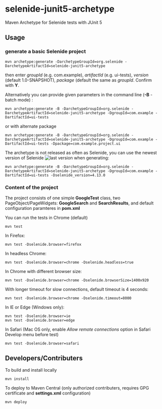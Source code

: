 # selenide-junit5-archetype
Maven Archetype for Selenide tests with JUnit 5


## Usage

### generate a basic Selenide project

```mvn archetype:generate -DarchetypeGroupId=org.selenide -DarchetypeArtifactId=selenide-junit5-archetype```

then enter *groupId* (e.g. com.example), *artifactId* (e.g. ui-tests), *version* (default 1.0-SNAPSHOT), *package* (default the same as *groupId*. Confirm with **Y**.

Alternatively you can provide given parameters in the command line (**-B** - batch mode) :

```mvn archetype:generate -B -DarchetypeGroupId=org.selenide -DarchetypeArtifactId=selenide-junit5-archetype -DgroupId=com.example -DartifactId=ui-tests```

or with alternate package

```mvn archetype:generate -B -DarchetypeGroupId=org.selenide -DarchetypeArtifactId=selenide-junit5-archetype -DgroupId=com.example -DartifactId=ui-tests -Dpackage=com.example.project.ui```

The archetype is not released as often as Selenide, you can use the newest version of Selenide ![last version](https://img.shields.io/maven-central/v/com.codeborne/selenide.svg) when generating:

```mvn archetype:generate -B -DarchetypeGroupId=org.selenide -DarchetypeArtifactId=selenide-junit5-archetype -DgroupId=com.example -DartifactId=ui-tests -Dselenide_version=4.13.0```

### Content of the project

The project consists of one simple **GoogleTest** class, two PageObject/PageWidgets: **GoogleSearch** and **SearchResults**, and default configuration paramteres in **pom.xml**

You can run the tests in Chrome (default)

```mvn test```

In Firefox:

```mvn test -Dselenide.browser=firefox```

In headless Chrome:

```mvn test -Dselenide.browser=chrome -Dselenide.headless=true```

In Chrome with different browser size:

```mvn test -Dselenide.browser=chrome -Dselenide.browserSize=1400x920```

With longer timeout for slow connections, default timeout is 4 seconds:

```mvn test -Dselenide.browser=chrome -Dselenide.timeout=8000```

In IE or Edge (Windows only):

```
mvn test -Dselenide.browser=ie
mvn test -Dselenide.browser=edge
```

In Safari (Mac OS only, enable *Allow remote connections* option in Safari Develop menu before test)

```mvn test -Dselenide.browser=safari```

## Developers/Contributers

To build and install locally 

```mvn install```

To deploy to Maven Central (only authorized contributers, requires GPG certificate and **settings.xml** configuration)

```mvn deploy```
